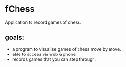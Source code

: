 # fChess

Application to record games of chess.

## goals:

- a program to visualise games of chess move by move.
- able to access via web & phone
- records games that you can step through.


